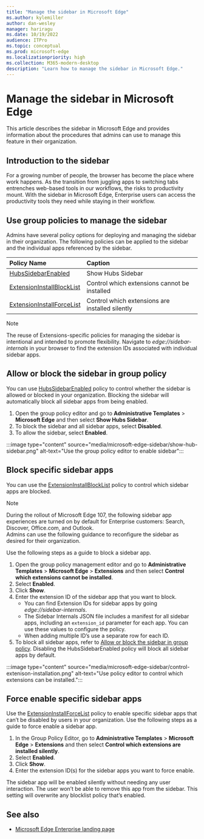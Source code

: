 ```yaml
---
title: "Manage the sidebar in Microsoft Edge"
ms.author: kylemiller
author: dan-wesley
manager: hariragu
ms.date: 10/19/2022
audience: ITPro
ms.topic: conceptual
ms.prod: microsoft-edge
ms.localizationpriority: high
ms.collection: M365-modern-desktop
description: "Learn how to manage the sidebar in Microsoft Edge."
---
```


# Manage the sidebar in Microsoft Edge

This article describes the sidebar in Microsoft Edge and provides information about the  procedures that admins can use to manage this feature  in their organization.

## Introduction to the sidebar

For a growing number of people, the browser has become the place where work happens. As the transition from juggling apps to switching tabs entrenches web-based tools in our workflows, the risks to productivity mount. With the sidebar in Microsoft Edge, Enterprise users can access the productivity  tools  they need while staying in their workflow.

## Use group policies to manage the sidebar

Admins have several policy options for deploying and managing the sidebar in their organization. The following policies can be applied to the sidebar and the individual apps referenced by the sidebar.

| Policy Name | Caption |
|:-----|:-----|
| [HubsSidebarEnabled](/deployedge/microsoft-edge-policies#hubssidebarenabled) | Show Hubs Sidebar |
| [ExtensionInstallBlockList](/deployedge/microsoft-edge-policies#extensioninstallblocklist) | Control which extensions cannot be installed |
| [ExtensionInstallForceList](/deployedge/microsoft-edge-policies#extensioninstallforcelist) | Control which extensions are installed silently |

> [!NOTE]
> The reuse of Extensions-specific policies for managing the sidebar is intentional and intended to promote flexibility. Navigate to *edge://sidebar-internals* in your browser to find the extension IDs associated with individual sidebar apps.

## Allow or block the sidebar in group policy

You can use [HubsSidebarEnabled](/deployedge/microsoft-edge-policies#hubssidebarenabled)  policy to control whether the sidebar is allowed or blocked in your organization. Blocking the sidebar will automatically block all sidebar apps from being enabled.

1. Open the group policy editor and go to **Administrative Templates** > **Microsoft Edge** and then select **Show Hubs Sidebar**.
2. To block the sidebar and all sidebar apps, select **Disabled**.
3. To allow the sidebar, select **Enabled**.

:::image type="content" source="media/microsoft-edge-sidebar/show-hub-sidebar.png" alt-text="Use the group policy editor to enable sidebar":::

## Block specific sidebar apps

You can use the [ExtensionInstallBlockList](/deployedge/microsoft-edge-policies#extensioninstallblocklist) policy to control which sidebar apps are blocked.

> [!NOTE]
> During the rollout of Microsoft Edge 107, the following sidebar app experiences are turned on by default for Enterprise customers: Search, Discover, Office.com, and Outlook. <br> 
> Admins can use the following guidance to reconfigure the sidebar as desired for their organization.

Use the following steps as a guide to block a sidebar app.

1. Open the group policy management editor and go to **Administrative Templates** > **Microsoft Edge** > **Extensions** and then select **Control which extensions cannot be installed**.
2. Select **Enabled**.
3. Click **Show**.
4. Enter the extension ID of the sidebar app that you want to block.
   -  You can find Extension IDs for sidebar apps by going *edge://sidebar-internals*.
   - The Sidebar Internals JSON file includes a manifest for all sidebar apps, including an `extension_id` parameter for each app. You can use these values to configure the policy.
   - When adding multiple ID’s use a separate row for each ID.
5. To block all sidebar apps, refer to [Allow or block the sidebar in group policy](#allow-or-block-the-sidebar-in-group-policy). Disabling the HubsSidebarEnabled policy will block all sidebar apps by default.

:::image type="content" source="media/microsoft-edge-sidebar/control-extenison-installation.png" alt-text="Use policy editor to control which extensions can be installed.":::

## Force enable specific sidebar apps

Use the [ExtensionInstallForceList](/deployedge/microsoft-edge-policies#extensioninstallforcelist) policy to enable specific sidebar apps that can’t be disabled by users in your organization. Use the following steps as a guide to force enable a sidebar app.

1. In the Group Policy Editor, go to **Administrative Templates** > **Microsoft Edge** > **Extensions** and then select **Control which extensions are installed silently**.
2. Select **Enabled**.
3. Click **Show**.
4. Enter the extension ID(s) for the sidebar apps you want to force enable.

The sidebar app will be enabled silently without needing any user interaction. The user won’t be able to remove this app from the sidebar. This setting will overwrite any blocklist policy that’s enabled.

## See also

- [Microsoft Edge Enterprise landing page](https://aka.ms/EdgeEnterprise)